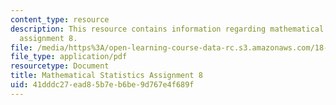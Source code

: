 ```yaml
---
content_type: resource
description: This resource contains information regarding mathematical statistics,
  assignment 8.
file: /media/https%3A/open-learning-course-data-rc.s3.amazonaws.com/18-655-mathematical-statistics-spring-2016/41dddc27ead85b7eb6be9d767e4f689f_MIT18_655S16_ProblemSet_8.pdf
file_type: application/pdf
resourcetype: Document
title: Mathematical Statistics Assignment 8
uid: 41dddc27-ead8-5b7e-b6be-9d767e4f689f
---
```

